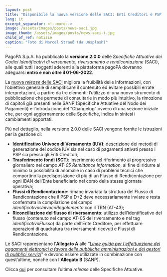 ```yaml
---
layout: post
title: "Disponibile la nuova versione delle SACI: Enti Creditori e PSP dovranno adeguarsi entro il 1° giugno"
lang: it
excerpt_separator: <!--more-->
image: /assets/images/posts/news-saci.jpg
image_thumb: /assets/images/posts/news-saci-t.jpg
child_of_ref: notizie
caption: "Foto di Marcel Strauß (da Unsplash)"
---
```


PagoPA S.p.A. ha pubblicato la **versione 2.0.0** delle _Specifiche Attuative dei Codici Identificativi di versamento, riversamento e rendicontazione_ (SACI), alle quali tutti i soggetti aderenti alla piattaforma pagoPA dovranno adeguarsi **entro e non oltre il 01-06-2022**.
<!--more-->

La [nuova _release_ delle SACI](https://docs.pagopa.it/saci-2.0.0/) migliora la fruibilità delle informazioni, con l’obiettivo generale di semplificare il contenuto ed evitare possibili errate interpretazioni, a partire da tre elementi: l’utilizzo di una nuovo strumento di pubblicazione che permette di consultarle in modo più intuitivo, la rimozione di capitoli già presenti nelle SANP (Specifiche Attuative del Nodo dei Pagamenti) e l’introduzione del “Changelog” ovvero di una sezione iniziale che, per ogni aggiornamento delle Specifiche, indica in sintesi i cambiamenti apportati.

Più nel dettaglio, nella versione 2.0.0 delle SACI vengono fornite le istruzioni per la gestione di: 

- **Identificativo Univoco di Versamento (IUV)**: descrizione dei metodi di generazione del codice IUV sia nel caso di pagamenti attivati presso i PSP sia presso gli Enti Creditori; 
- **Trasferimento fondi (SCT)**: inserimento del riferimento al progressivo giornaliero nel campo _AT-05 Remittance Information_, al fine di ridurre al minimo la possibilità di anomalie in caso di problemi tecnici che comportino la predisposizione di più di un Flusso di Rendicontazione per ogni IBAN dell’Ente beneficiario nel corso della stessa giornata operativa;
- **Flussi di Rendicontazione**: rimane invariata la struttura del Flusso di Rendicontazione che il PSP a D+2 deve necessariamente inviare e resta confermata la compilazione del campo _identificativoUnivocoRegolamento_ con il TRN (AT-43);
- **Riconciliazione del flusso di riversamento**: utilizzo dell’identificativo del flusso (contenuto nel campo AT-05 del riversamento e nel tag _identificativoFlusso_) da parte dell’Ente Creditore, per effettuare operazioni di quadratura tra riversamenti ricevuti e Flussi di Rendicontazione.

Le SACI rappresentano l’**Allegato A** alle “_[Linee guida per l'effettuazione dei pagamenti elettronici a favore delle pubbliche amministrazioni e dei gestori di pubblici servizi](https://www.gazzettaufficiale.it/eli/id/2018/07/03/18A04494/sg)_" e devono essere utilizzate in combinazione con quest’ultime, nonché con l'**Allegato B**[](https://docs.pagopa.it/saci-2.0.0/) (SANP).

Clicca [qui](https://docs.pagopa.it/saci-2.0.0/) per consultare l’ultima _release_ delle Specifiche Attuative.